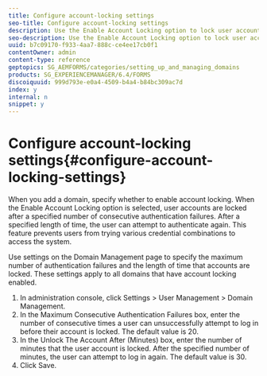```yaml
---
title: Configure account-locking settings
seo-title: Configure account-locking settings
description: Use the Enable Account Locking option to lock user accounts after a specified number of consecutive authentication failures.
seo-description: Use the Enable Account Locking option to lock user accounts after a specified number of consecutive authentication failures.
uuid: b7c09170-f933-4aa7-888c-ce4ee17cb0f1
contentOwner: admin
content-type: reference
geptopics: SG_AEMFORMS/categories/setting_up_and_managing_domains
products: SG_EXPERIENCEMANAGER/6.4/FORMS
discoiquuid: 999d793e-e0a4-4509-b4a4-b84bc309ac7d
index: y
internal: n
snippet: y
---
```


# Configure account-locking settings{#configure-account-locking-settings}

When you add a domain, specify whether to enable account locking. When the Enable Account Locking option is selected, user accounts are locked after a specified number of consecutive authentication failures. After a specified length of time, the user can attempt to authenticate again. This feature prevents users from trying various credential combinations to access the system.

Use settings on the Domain Management page to specify the maximum number of authentication failures and the length of time that accounts are locked. These settings apply to all domains that have account locking enabled.

1. In administration console, click Settings &gt; User Management &gt; Domain Management.
1. In the Maximum Consecutive Authentication Failures box, enter the number of consecutive times a user can unsuccessfully attempt to log in before their account is locked. The default value is 20.
1. In the Unlock The Account After (Minutes) box, enter the number of minutes that the user account is locked. After the specified number of minutes, the user can attempt to log in again. The default value is 30.
1. Click Save.

